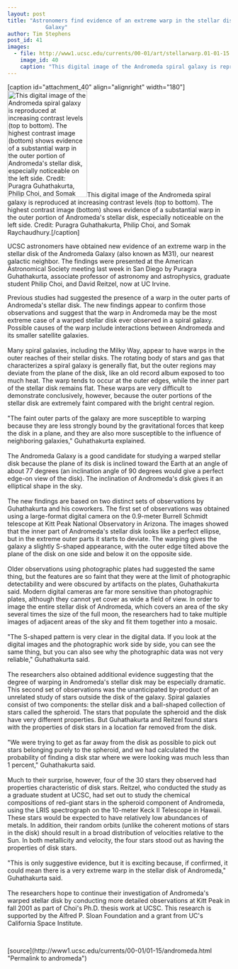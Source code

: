 ```yaml
---
layout: post
title: "Astronomers find evidence of an extreme warp in the stellar disk of the Andromeda
			Galaxy"
author: Tim Stephens
post_id: 41
images:
  - file: http://www1.ucsc.edu/currents/00-01/art/stellarwarp.01-01-15.180.jpg
    image_id: 40
    caption: "This digital image of the Andromeda spiral galaxy is reproduced at increasing contrast levels (top to bottom). The highest contrast image (bottom) shows evidence of a substantial warp in the outer portion of Andromeda's stellar disk, especially noticeable on the left side. Credit: Puragra Guhathakurta, Philip Choi, and Somak Raychaudhury."
---
```


[caption id="attachment_40" align="alignright" width="180"]<a href="http://localhost/mysite/wp-content/uploads/2001/01/stellarwarp.01-01-15.180.jpg"><img class="size-full wp-image-40" src="http://localhost/mysite/wp-content/uploads/2001/01/stellarwarp.01-01-15.180.jpg" alt="This digital image of the Andromeda spiral galaxy is reproduced at increasing contrast levels (top to bottom). The highest contrast image (bottom) shows evidence of a substantial warp in the outer portion of Andromeda's stellar disk, especially noticeable on the left side. Credit: Puragra Guhathakurta, Philip Choi, and Somak Raychaudhury." width="180" height="240" /></a>This digital image of the Andromeda spiral galaxy is reproduced at increasing contrast levels (top to bottom). The highest contrast image (bottom) shows evidence of a substantial warp in the outer portion of Andromeda's stellar disk, especially noticeable on the left side. Credit: Puragra Guhathakurta, Philip Choi, and Somak Raychaudhury.[/caption]
<p>
  UCSC astronomers have obtained new evidence of an extreme warp in the stellar disk of the Andromeda Galaxy (also known as M31), our nearest galactic neighbor. The findings were presented at the American Astronomical Society meeting last week in San Diego by Puragra Guhathakurta, associate professor of astronomy and astrophysics, graduate student Philip Choi, and David Reitzel, now at UC Irvine.
</p>Previous studies had suggested the presence of a warp in the outer parts of Andromeda's stellar disk. The new findings appear to confirm those observations and suggest that the warp in Andromeda may be the most extreme case of a warped stellar disk ever observed in a spiral galaxy. Possible causes of the warp include interactions between Andromeda and its smaller satellite galaxies.<br>
<br>
Many spiral galaxies, including the Milky Way, appear to have warps in the outer reaches of their stellar disks. The rotating body of stars and gas that characterizes a spiral galaxy is generally flat, but the outer regions may deviate from the plane of the disk, like an old record album exposed to too much heat. The warp tends to occur at the outer edges, while the inner part of the stellar disk remains flat. These warps are very difficult to demonstrate conclusively, however, because the outer portions of the stellar disk are extremely faint compared with the bright central region.<br>
<br>
"The faint outer parts of the galaxy are more susceptible to warping because they are less strongly bound by the gravitational forces that keep the disk in a plane, and they are also more susceptible to the influence of neighboring galaxies," Guhathakurta explained.<br>
<br>
The Andromeda Galaxy is a good candidate for studying a warped stellar disk because the plane of its disk is inclined toward the Earth at an angle of about 77 degrees (an inclination angle of 90 degrees would give a perfect edge-on view of the disk). The inclination of Andromeda's disk gives it an elliptical shape in the sky.<br>
<br>
The new findings are based on two distinct sets of observations by Guhathakurta and his coworkers. The first set of observations was obtained using a large-format digital camera on the 0.9-meter Burrell Schmidt telescope at Kitt Peak National Observatory in Arizona. The images showed that the inner part of Andromeda's stellar disk looks like a perfect ellipse, but in the extreme outer parts it starts to deviate. The warping gives the galaxy a slightly S-shaped appearance, with the outer edge tilted above the plane of the disk on one side and below it on the opposite side.<br>
<br>
Older observations using photographic plates had suggested the same thing, but the features are so faint that they were at the limit of photographic detectability and were obscured by artifacts on the plates, Guhathakurta said. Modern digital cameras are far more sensitive than photographic plates, although they cannot yet cover as wide a field of view. In order to image the entire stellar disk of Andromeda, which covers an area of the sky several times the size of the full moon, the researchers had to take multiple images of adjacent areas of the sky and fit them together into a mosaic.<br>
<br>
"The S-shaped pattern is very clear in the digital data. If you look at the digital images and the photographic work side by side, you can see the same thing, but you can also see why the photographic data was not very reliable," Guhathakurta said.<br>
<br>
The researchers also obtained additional evidence suggesting that the degree of warping in Andromeda's stellar disk may be especially dramatic. This second set of observations was the unanticipated by-product of an unrelated study of stars outside the disk of the galaxy. Spiral galaxies consist of two components: the stellar disk and a ball-shaped collection of stars called the spheroid. The stars that populate the spheroid and the disk have very different properties. But Guhathakurta and Reitzel found stars with the properties of disk stars in a location far removed from the disk.<br>
<br>
"We were trying to get as far away from the disk as possible to pick out stars belonging purely to the spheroid, and we had calculated the probability of finding a disk star where we were looking was much less than 1 percent," Guhathakurta said.<br>
<br>
Much to their surprise, however, four of the 30 stars they observed had properties characteristic of disk stars. Reitzel, who conducted the study as a graduate student at UCSC, had set out to study the chemical compositions of red-giant stars in the spheroid component of Andromeda, using the LRIS spectrograph on the 10-meter Keck II Telescope in Hawaii. These stars would be expected to have relatively low abundances of metals. In addition, their random orbits (unlike the coherent motions of stars in the disk) should result in a broad distribution of velocities relative to the Sun. In both metallicity and velocity, the four stars stood out as having the properties of disk stars.<br>
<br>
"This is only suggestive evidence, but it is exciting because, if confirmed, it could mean there is a very extreme warp in the stellar disk of Andromeda," Guhathakurta said.<br>
<br>
The researchers hope to continue their investigation of Andromeda's warped stellar disk by conducting more detailed observations at Kitt Peak in fall 2001 as part of Choi's Ph.D. thesis work at UCSC. This research is supported by the Alfred P. Sloan Foundation and a grant from UC's California Space Institute.
<p>
  <br>

</p>
[source](http://www1.ucsc.edu/currents/00-01/01-15/andromeda.html "Permalink to andromeda")
